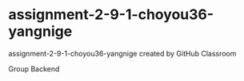 # assignment-2-9-1-choyou36-yangnige
assignment-2-9-1-choyou36-yangnige created by GitHub Classroom 

Group Backend
